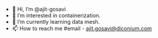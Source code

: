 - 👋 Hi, I’m @ajit-gosavi
- 👀 I’m interested in containerization.
- 🌱 I’m currently learning data mesh.
- 📫 How to reach me #email - ajit.gosavi@diconium.com
<!---
ajit-gosavi/ajit-gosavi is a ✨ special ✨ repository because its `README.md` (this file) appears on your GitHub profile.
You can click the Preview link to take a look at your changes.
--->
